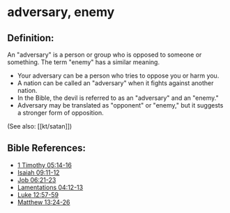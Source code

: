 # adversary, enemy #

## Definition: ##

An "adversary" is a person or group who is opposed to someone or something. The term "enemy" has a similar meaning.

 * Your adversary can be a person who tries to oppose you or harm you. 
 * A nation can be called an "adversary" when it fights against another nation.
 * In the Bible, the devil is referred to as an "adversary" and an "enemy."
 * Adversary may be translated as "opponent" or "enemy," but it suggests a stronger form of opposition.

(See also: [[kt/satan]])

## Bible References: ##

* [1 Timothy 05:14-16](en/tn/1ti/help/05/14)
* [Isaiah 09:11-12](en/tn/isa/help/09/11)
* [Job 06:21-23](en/tn/job/help/06/21)
* [Lamentations 04:12-13](en/tn/lam/help/04/12)
* [Luke 12:57-59](en/tn/luk/help/12/57)
* [Matthew 13:24-26](en/tn/mat/help/13/24)